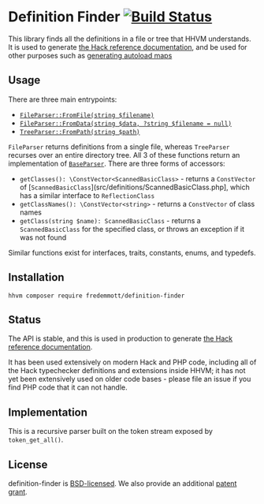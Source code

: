 Definition Finder [![Build Status](https://travis-ci.org/fredemmott/definition-finder.svg?branch=master)](https://travis-ci.org/fredemmott/definition-finder)
==================

This library finds all the definitions in a file or tree that HHVM understands. It is used to generate [the Hack reference documentation](http://docs.hhvm.com/hack/reference/), and be used for other purposes such as [generating autoload maps](https://github.com/fredemmott/hhvm-autoload-map-generator/)

Usage
-----

There are three main entrypoints:

 - [`FileParser::FromFile(string $filename)`](src/FileParser.php)
 - [`FileParser::FromData(string $data, ?string $filename = null)`](src/FileParser.php)
 - [`TreeParser::FromPath(string $path)`](src/TreeParser.php)

`FileParser` returns definitions from a single file, whereas `TreeParser` recurses over an entire directory tree. All 3 of these functions return an implementation of [`BaseParser`](src/BaseParser.php). There are three forms of accessors:

 - `getClasses(): \ConstVector<ScannedBasicClass>` - returns a `ConstVector` of [`ScannedBasicClass`](src/definitions/ScannedBasicClass.php], which has a similar interface to `ReflectionClass`
 - `getClassNames(): \ConstVector<string>` - returns a `ConstVector` of class names
 - `getClass(string $name): ScannedBasicClass` - returns a `ScannedBasicClass` for the specified class, or throws an exception if it was not found

Similar functions exist for interfaces, traits, constants, enums, and typedefs.

Installation
------------

```
hhvm composer require fredemmott/definition-finder
```

Status
------

The API is stable, and this is used in production to generate [the Hack reference documentation](http://docs.hhvm.com/hack/reference/).

It has been used extensively on modern Hack and PHP code, including all of the Hack typechecker definitions and extensions inside HHVM; it has not yet been extensively used on older code bases - please file an issue if you find PHP code that it can not handle.

Implementation
--------------

This is a recursive parser built on the token stream exposed by `token_get_all()`.

License
-------

definition-finder is [BSD-licensed](LICENSE). We also provide an additional [patent grant](PATENTS).
